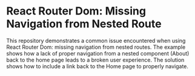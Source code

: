 # React Router Dom: Missing Navigation from Nested Route
This repository demonstrates a common issue encountered when using React Router Dom: missing navigation from nested routes.  The example shows how a lack of proper navigation from a nested component (About) back to the home page leads to a broken user experience. The solution shows how to include a link back to the Home page to properly navigate.
